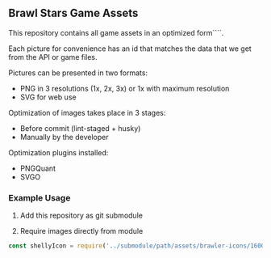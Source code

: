 ## Brawl Stars Game Assets

This repository contains all game assets in an optimized form````. 

Each picture for convenience has an id that matches the data that we get from the API or game files. 

Pictures can be presented in two formats:

- PNG in 3 resolutions (1x, 2x, 3x) or 1x with maximum resolution
- SVG for web use

Optimization of images takes place in 3 stages:

- Before commit (lint-staged + husky)
- Manually by the developer

Optimization plugins installed:

- PNGQuant
- SVGO

### Example Usage

1. Add this repository as git submodule

2. Require images directly from module

```js
const shellyIcon = require('../submodule/path/assets/brawler-icons/16000000.png')
```